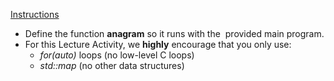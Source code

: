 <p><span style="text-decoration: underline;">Instructions</span></p>
<ul>
<li>Define the function&nbsp;<strong>anagram</strong> so it runs with the&nbsp; provided main program.</li>
<li>For this Lecture Activity, we&nbsp;<strong>highly</strong> encourage that you only use:<br>
<ul>
<li>
<em>for(auto)</em> loops (no low-level C loops)</li>
<li>
<em>std::map</em> (no other data structures)</li>
</ul>
</li>
</ul>
